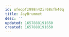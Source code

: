 ```yaml
---
id: ufeopfz998n42ir68sfk40q
title: JayBrummet
desc: ''
updated: 1657888191650
created: 1657888191650
---
```


